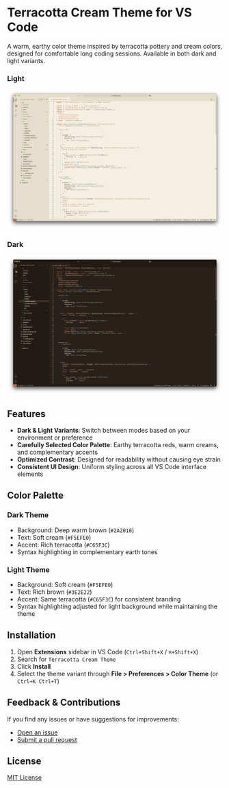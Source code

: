 # Terracotta Cream Theme for VS Code

A warm, earthy color theme inspired by terracotta pottery and cream colors, designed for comfortable long coding sessions. Available in both dark and light variants.

### Light
![Terracotta Cream Light Theme](https://raw.githubusercontent.com/IlhanYapici/terracota-cream/main/assets/light-preview.png)

### Dark
![Terracotta Cream Dark Theme](https://raw.githubusercontent.com/IlhanYapici/terracota-cream/main/assets/dark-preview.png)

## Features

- **Dark & Light Variants**: Switch between modes based on your environment or preference
- **Carefully Selected Color Palette**: Earthy terracotta reds, warm creams, and complementary accents
- **Optimized Contrast**: Designed for readability without causing eye strain
- **Consistent UI Design**: Uniform styling across all VS Code interface elements

## Color Palette

### Dark Theme
- Background: Deep warm brown (`#2A2018`)
- Text: Soft cream (`#F5EFE0`)
- Accent: Rich terracotta (`#C65F3C`)
- Syntax highlighting in complementary earth tones

### Light Theme
- Background: Soft cream (`#F5EFE0`)
- Text: Rich brown (`#3E2E22`)
- Accent: Same terracotta (`#C65F3C`) for consistent branding
- Syntax highlighting adjusted for light background while maintaining the theme

## Installation

1. Open **Extensions** sidebar in VS Code (`Ctrl+Shift+X` / `⌘+Shift+X`)
2. Search for `Terracotta Cream Theme`
3. Click **Install**
4. Select the theme variant through **File > Preferences > Color Theme** (or `Ctrl+K Ctrl+T`)

## Feedback & Contributions

If you find any issues or have suggestions for improvements:

- [Open an issue](https://github.com/yourusername/terracotta-cream-theme/issues)
- [Submit a pull request](https://github.com/yourusername/terracotta-cream-theme/pulls)


## License

[MIT License](LICENSE)
